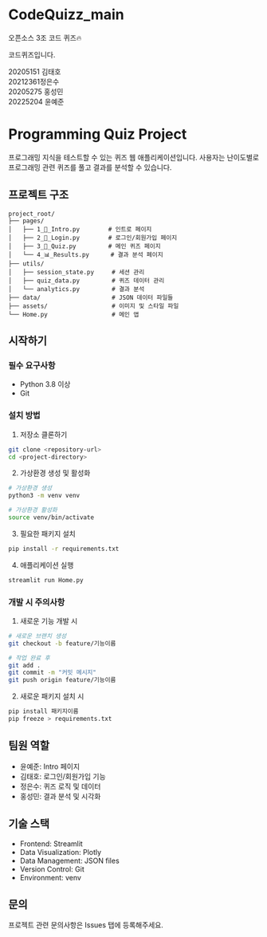 # CodeQuizz_main

오픈소스 3조 코드 퀴즈🔥

코드퀴즈입니다.

20205151 김태호<br>
20212361정은수<br>
20205275 홍성민<br>
20225204 윤예준<br>

# Programming Quiz Project

프로그래밍 지식을 테스트할 수 있는 퀴즈 웹 애플리케이션입니다. 사용자는 난이도별로 프로그래밍 관련 퀴즈를 풀고 결과를 분석할 수 있습니다.

## 프로젝트 구조

```
project_root/
├── pages/
│   ├── 1_👋_Intro.py        # 인트로 페이지
│   ├── 2_🔐_Login.py        # 로그인/회원가입 페이지
│   ├── 3_📝_Quiz.py         # 메인 퀴즈 페이지
│   └── 4_📊_Results.py      # 결과 분석 페이지
├── utils/
│   ├── session_state.py     # 세션 관리
│   ├── quiz_data.py         # 퀴즈 데이터 관리
│   └── analytics.py         # 결과 분석
├── data/                    # JSON 데이터 파일들
├── assets/                  # 이미지 및 스타일 파일
└── Home.py                  # 메인 앱
```

## 시작하기

### 필수 요구사항

- Python 3.8 이상
- Git

### 설치 방법

1. 저장소 클론하기

```bash
git clone <repository-url>
cd <project-directory>
```

2. 가상환경 생성 및 활성화

```bash
# 가상환경 생성
python3 -m venv venv

# 가상환경 활성화
source venv/bin/activate
```

3. 필요한 패키지 설치

```bash
pip install -r requirements.txt
```

4. 애플리케이션 실행

```bash
streamlit run Home.py
```

### 개발 시 주의사항

1. 새로운 기능 개발 시

```bash
# 새로운 브랜치 생성
git checkout -b feature/기능이름

# 작업 완료 후
git add .
git commit -m "커밋 메시지"
git push origin feature/기능이름
```

2. 새로운 패키지 설치 시

```bash
pip install 패키지이름
pip freeze > requirements.txt
```

## 팀원 역할

- 윤예준: Intro 페이지
- 김태호: 로그인/회원가입 기능
- 정은수: 퀴즈 로직 및 데이터
- 홍성민: 결과 분석 및 시각화

## 기술 스택

- Frontend: Streamlit
- Data Visualization: Plotly
- Data Management: JSON files
- Version Control: Git
- Environment: venv

## 문의

프로젝트 관련 문의사항은 Issues 탭에 등록해주세요.
